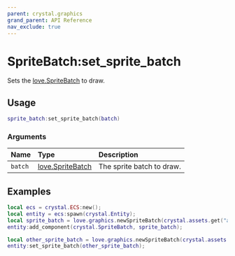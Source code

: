```yaml
---
parent: crystal.graphics
grand_parent: API Reference
nav_exclude: true
---
```


# SpriteBatch:set_sprite_batch

Sets the [love.SpriteBatch](https://love2d.org/wiki/SpriteBatch) to draw.

## Usage

```lua
sprite_batch:set_sprite_batch(batch)
```

### Arguments

| Name    | Type                                                    | Description               |
| :------ | :------------------------------------------------------ | :------------------------ |
| `batch` | [love.SpriteBatch](https://love2d.org/wiki/SpriteBatch) | The sprite batch to draw. |

## Examples

```lua
local ecs = crystal.ECS:new();
local entity = ecs:spawn(crystal.Entity);
local sprite_batch = love.graphics.newSpriteBatch(crystal.assets.get("assets/tiles.png"), 200);
entity:add_component(crystal.SpriteBatch, sprite_batch);

local other_sprite_batch = love.graphics.newSpriteBatch(crystal.assets.get("assets/fruits.png"), 40);
entity:set_sprite_batch(other_sprite_batch);
```

